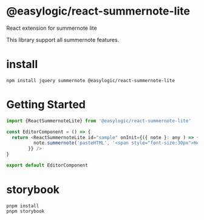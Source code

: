 # @easylogic/react-summernote-lite

React extension for summernote lite

This library support all summernote features.

# install

```
npm install jquery summernote @easylogic/react-summernote-lite
```

# Getting Started

```js
import {ReactSummernoteLite} from '@easylogic/react-summernote-lite'

const EditorComponent = () => {
  return <ReactSummernoteLite id="sample" onInit={({ note }: any ) => {
          note.summernote('pasteHTML', '<span style="font-size:30px">Hello, world for 30px</span>')
        }} />
}

export default EditorComponent
```

# storybook

```
pnpm install
pnpm storybook
```
